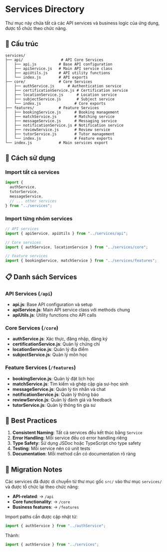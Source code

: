 # Services Directory

Thư mục này chứa tất cả các API services và business logic của ứng dụng, được tổ chức theo chức năng.

## 📁 Cấu trúc

```
services/
├── api/                 # API Core Services
│   ├── api.js          # Base API configuration
│   ├── apiService.js   # Main API service class
│   ├── apiUtils.js     # API utility functions
│   └── index.js        # API exports
├── core/               # Core Services
│   ├── authService.js      # Authentication service
│   ├── certificationService.js # Certification service
│   ├── locationService.js      # Location service
│   ├── subjectService.js       # Subject service
│   └── index.js               # Core exports
├── features/           # Feature Services
│   ├── bookingService.js      # Booking management
│   ├── matchService.js        # Matching service
│   ├── messageService.js      # Messaging service
│   ├── notificationService.js # Notification service
│   ├── reviewService.js       # Review service
│   ├── tutorService.js        # Tutor management
│   └── index.js               # Feature exports
└── index.js            # Main services export
```

## 🔧 Cách sử dụng

### Import tất cả services

```javascript
import {
  authService,
  tutorService,
  messageService,
  // ... other services
} from "../services";
```

### Import từng nhóm services

```javascript
// API services
import { apiService, apiUtils } from "../services/api";

// Core services
import { authService, locationService } from "../services/core";

// Feature services
import { bookingService, matchService } from "../services/features";
```

## 📋 Danh sách Services

### API Services (`/api`)

- **api.js**: Base API configuration và setup
- **apiService.js**: Main API service class với methods chung
- **apiUtils.js**: Utility functions cho API calls

### Core Services (`/core`)

- **authService.js**: Xác thực, đăng nhập, đăng ký
- **certificationService.js**: Quản lý chứng chỉ
- **locationService.js**: Quản lý địa điểm
- **subjectService.js**: Quản lý môn học

### Feature Services (`/features`)

- **bookingService.js**: Quản lý đặt lịch học
- **matchService.js**: Tìm kiếm và ghép cặp gia sư-học sinh
- **messageService.js**: Quản lý tin nhắn và chat
- **notificationService.js**: Quản lý thông báo
- **reviewService.js**: Quản lý đánh giá và feedback
- **tutorService.js**: Quản lý thông tin gia sư

## 🚀 Best Practices

1. **Consistent Naming**: Tất cả services đều kết thúc bằng `Service`
2. **Error Handling**: Mỗi service đều có error handling riêng
3. **Type Safety**: Sử dụng JSDoc hoặc TypeScript cho type safety
4. **Testing**: Mỗi service nên có unit tests
5. **Documentation**: Mỗi method cần có documentation rõ ràng

## 🔄 Migration Notes

Các services đã được di chuyển từ thư mục gốc `src/` vào thư mục `services/` và được tổ chức lại theo chức năng:

- **API-related**: → `/api`
- **Core functionality**: → `/core`
- **Business features**: → `/features`

Import paths cần được cập nhật từ:

```javascript
import { authService } from "../authService";
```

Thành:

```javascript
import { authService } from "../services";
```
